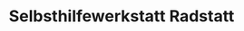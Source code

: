 ---
title: "Selbsthilfewerkstatt Radstatt"
url: /radebeul/selbsthilfewerkstatt-radstatt/
shop: Fahrrad
---